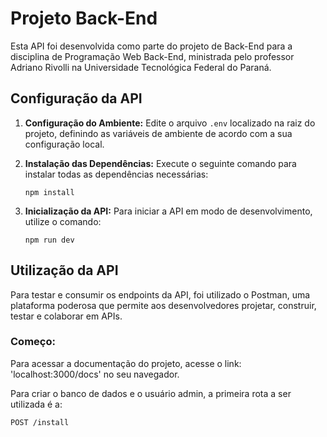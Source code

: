 # Projeto Back-End

Esta API foi desenvolvida como parte do projeto de Back-End para a disciplina de Programação Web Back-End, ministrada pelo professor Adriano Rivolli na Universidade Tecnológica Federal do Paraná.

## Configuração da API

1. **Configuração do Ambiente:**
   Edite o arquivo `.env` localizado na raiz do projeto, definindo as variáveis de ambiente de acordo com a sua configuração local.

2. **Instalação das Dependências:**
   Execute o seguinte comando para instalar todas as dependências necessárias:
   ```
   npm install
   ```
3. **Inicialização da API:**
   Para iniciar a API em modo de desenvolvimento, utilize o comando:
   ```
   npm run dev
   ```
## Utilização da API

Para testar e consumir os endpoints da API, foi utilizado o Postman, uma plataforma poderosa que permite aos desenvolvedores projetar, construir, testar e colaborar em APIs.

### Começo:

Para acessar a documentação do projeto, acesse o link: 'localhost:3000/docs' no seu navegador.

Para criar o banco de dados e o usuário admin, a primeira rota a ser utilizada é a:
```
POST /install
```
